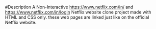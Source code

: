 #Description
A Non-Interactive https://www.netflix.com/in/ and https://www.netflix.com/in/login Netflix website clone project made with HTML and CSS only.
these web pages are linked just like on the official Netflix website.
